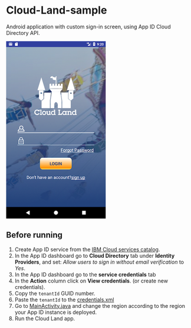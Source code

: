 # Cloud-Land-sample
Android application with custom sign-in screen, using App ID Cloud Directory API.

![alt text](/app/src/main/res/drawable/cloud_land_login.png)

## Before running 
1. Create App ID service from the [IBM Cloud services catalog](https://console.bluemix.net/catalog/services/app-id?taxonomyNavigation=apps).
2. In the App ID dashboard go to **Cloud Directory** tab under **Identity Providers**, and set: _Allow users to sign in without email verification_ to _Yes_.
2. In the App ID dashboard go to the **service credentials** tab
3. In the **Action** column click on **View credentials**. (or create new credentials).
4. Copy the `tenantId` GUID number.
5. Paste the `tenantId` to the [credentials.xml](/app/src/main/res/values/credentials.xml)
6. Go to [MainActivity.java](/app/src/main/java/com/ibm/bluemix/appid/cloud/directory/android/sample/appid/MainActivity.java) and change the region according to the region your App ID instance is deployed.
7. Run the Cloud Land app.
